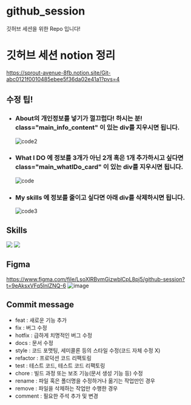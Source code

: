 # github_session

깃허브 세션을 위한 Repo 입니다!

# 깃허브 세션 notion 정리
https://sprout-avenue-8fb.notion.site/Git-abc0121f0010485ebee5f36da02e41a1?pvs=4

## 수정 팁!

- ### About의 개인정보를 넣기가 껄끄럽다! 하시는 분! class="main_info_content" 이 있는 div를 지우시면 됩니다.

  ![code2](https://user-images.githubusercontent.com/76903801/227125399-73a051d4-7cf7-43b0-8565-8fdf2cec7b71.png)

- ### What I DO 에 정보를 3개가 아닌 2개 혹은 1개 추가하시고 싶다면 class="main_whatIDo_card" 이 있는 div를 지우시면 됩니다.

  ![code](https://user-images.githubusercontent.com/76903801/227125483-3a6203fc-9580-4330-9ec9-1f58f1183074.png)

- ### My skills 에 정보를 줄이고 싶다면 아래 div를 삭제하시면 됩니다.
  ![code3](https://user-images.githubusercontent.com/76903801/227125747-406412a5-de6b-42af-b305-97ef9662c9ff.png)

## Skills

<img src="https://img.shields.io/badge/Html-f85a2b?style=flat-square&logo=HTML5&logoColor=white"/></a>
<img src="https://img.shields.io/badge/CSS-1376e7?style=flat-square&logo=CSS3&logoColor=white"/></a>

## Figma

https://www.figma.com/file/LsoXlRBvmGizwblCpL8pj5/github-session?t=9eAksxVFq5lnIZNQ-6
![image](https://user-images.githubusercontent.com/76903801/226449908-b49a8750-7eac-4b3c-b035-ebf10dbf83ef.png)

## Commit message

- feat : 새로운 기능 추가
- fix : 버그 수정
- hotfix : 급하게 치명적인 버그 수정
- docs : 문서 수정
- style : 코드 포맷팅, 세미콜론 등의 스타일 수정(코드 자체 수정 X)
- refactor : 프로덕션 코드 리팩토링
- test : 테스트 코드, 테스트 코드 리팩토링
- chore : 빌드 과정 또는 보조 기능(문서 생성 기능 등) 수정
- rename : 파일 혹은 폴더명을 수정하거나 옮기는 작업만인 경우
- remove : 파일을 삭제하는 작업만 수행한 경우
- comment : 필요한 주석 추가 및 변경
